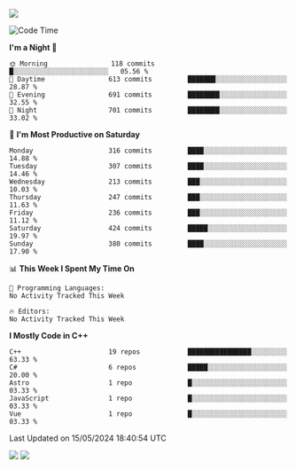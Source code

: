 ![](https://komarev.com/ghpvc/?username=lilpidgey&color=red)
<!--START_SECTION:waka-->
![Code Time](http://img.shields.io/badge/Code%20Time-1%2C491%20hrs%2018%20mins-blue)

**I'm a Night 🦉** 

```text
🌞 Morning                118 commits         █░░░░░░░░░░░░░░░░░░░░░░░░   05.56 % 
🌆 Daytime                613 commits         ███████░░░░░░░░░░░░░░░░░░   28.87 % 
🌃 Evening                691 commits         ████████░░░░░░░░░░░░░░░░░   32.55 % 
🌙 Night                  701 commits         ████████░░░░░░░░░░░░░░░░░   33.02 % 
```
📅 **I'm Most Productive on Saturday** 

```text
Monday                   316 commits         ████░░░░░░░░░░░░░░░░░░░░░   14.88 % 
Tuesday                  307 commits         ████░░░░░░░░░░░░░░░░░░░░░   14.46 % 
Wednesday                213 commits         ███░░░░░░░░░░░░░░░░░░░░░░   10.03 % 
Thursday                 247 commits         ███░░░░░░░░░░░░░░░░░░░░░░   11.63 % 
Friday                   236 commits         ███░░░░░░░░░░░░░░░░░░░░░░   11.12 % 
Saturday                 424 commits         █████░░░░░░░░░░░░░░░░░░░░   19.97 % 
Sunday                   380 commits         ████░░░░░░░░░░░░░░░░░░░░░   17.90 % 
```


📊 **This Week I Spent My Time On** 

```text
💬 Programming Languages: 
No Activity Tracked This Week

🔥 Editors: 
No Activity Tracked This Week
```

**I Mostly Code in C++** 

```text
C++                      19 repos            ████████████████░░░░░░░░░   63.33 % 
C#                       6 repos             █████░░░░░░░░░░░░░░░░░░░░   20.00 % 
Astro                    1 repo              █░░░░░░░░░░░░░░░░░░░░░░░░   03.33 % 
JavaScript               1 repo              █░░░░░░░░░░░░░░░░░░░░░░░░   03.33 % 
Vue                      1 repo              █░░░░░░░░░░░░░░░░░░░░░░░░   03.33 % 
```




 Last Updated on 15/05/2024 18:40:54 UTC
<!--END_SECTION:waka-->
![](https://hit.yhype.me/github/profile?user_id=42968544)
![](https://komarev.com/ghpvc/?lilpidgey)
